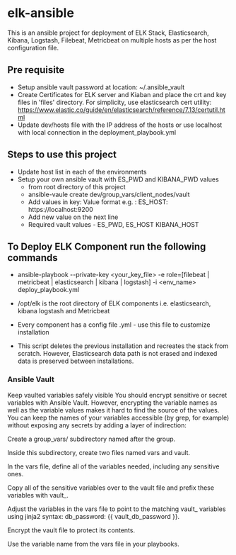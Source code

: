 # elk-ansible

This is an ansible project for deployment of ELK Stack, Elasticsearch, Kibana, Logstash, Filebeat, Metricbeat on multiple hosts as per the host configuration file.

## Pre requisite 

*   Setup ansible vault password at location:  ~/.ansible_vault
*   Create Certificates for ELK server and Kiaban and place the crt and key files in 'files' directory. For simplicity, use elasticsearch cert utility:
    https://www.elastic.co/guide/en/elasticsearch/reference/7.13/certutil.html
*   Update dev/hosts file with the IP address of the hosts or use localhost with local connection in the deployment_playbook.yml
    


## Steps to use this project
*   Update host list in each of the environments
*   Setup your own ansible vault with ES_PWD and KIBANA_PWD values
    - from root directory of this project
    - ansible-vaule create dev/group_vars/client_nodes/vault
    - Add values in key: Value format e.g. : ES_HOST: https://localhost:9200
    - Add new value on the next line
    - Required vault values - ES_PWD, ES_HOST KIBANA_HOST

## To Deploy ELK Component run the following commands

*   ansible-playbook --private-key <your_key_file> -e role=[filebeat | metricbeat | elasticsearch | kibana | logstash] -i <env_name> deploy_playbook.yml

*   /opt/elk is the root directory of ELK components i.e. elasticsearch, kibana logstash and Metricbeat

*   Every component has a config file <component-name>.yml - use this file to customize installation

*   This script deletes the previous installation and recreates the stack from scratch. However, Elasticsearch data path is not erased and indexed data is preserved    between installations.



### Ansible Vault
Keep vaulted variables safely visible
You should encrypt sensitive or secret variables with Ansible Vault. However, encrypting the variable names as well as the variable values makes it hard to find the source of the values. You can keep the names of your variables accessible (by grep, for example) without exposing any secrets by adding a layer of indirection:

Create a group_vars/ subdirectory named after the group.

Inside this subdirectory, create two files named vars and vault.

In the vars file, define all of the variables needed, including any sensitive ones.

Copy all of the sensitive variables over to the vault file and prefix these variables with vault_.

Adjust the variables in the vars file to point to the matching vault_ variables using jinja2 syntax: db_password: {{ vault_db_password }}.

Encrypt the vault file to protect its contents.

Use the variable name from the vars file in your playbooks.